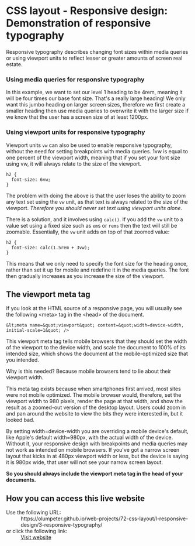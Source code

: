 # CSS layout - Responsive design: Demonstration of responsive typography

Responsive typography describes changing font sizes within media queries or 
using viewport units to reflect lesser or greater amounts of screen real estate.

### Using media queries for responsive typography

In this example, we want to set our level 1 heading to be 4rem, meaning it 
will be four times our base font size. That's a really large heading! We only 
want this jumbo heading on larger screen sizes, therefore we first create a 
smaller heading then use media queries to overwrite it with the larger size 
if we know that the user has a screen size of at least 1200px.

### Using viewport units for responsive typography

Viewport units `vw` can also be used to enable responsive typography, without 
the need for setting breakpoints with media queries. 1vw is equal to one percent 
of the viewport width, meaning that if you set your font size using vw, it will 
always relate to the size of the viewport.

```
h2 {
  font-size: 6vw;
}
```

The problem with doing the above is that the user loses the ability to zoom 
any text set using the `vw` unit, as that text is always related to the size 
of the viewport. 
*Therefore you should never set text using viewport units alone*.

There is a solution, and it involves using `calc()`. If you add the `vw` unit 
to a value set using a fixed size such as `em`s or `rems` then the text will 
still be zoomable. Essentially, the `vw` unit adds on top of that zoomed value:

```
h2 {
  font-size: calc(1.5rem + 3vw);
}
```

This means that we only need to specify the font size for the heading 
once, rather than set it up for mobile and redefine it in the media 
queries. The font then gradually increases as you increase the size of the 
viewport.

## The viewport meta tag

If you look at the HTML source of a responsive page, you will usually see the 
following &lt;meta&gt; tag in the &lt;head&gt; of the document.
```
&lt;meta name=&quot;viewport&quot; content=&quot;width=device-width, initial-scale=1&quot; />
```

This viewport meta tag tells mobile browsers that they should set the width 
of the viewport to the device width, and scale the document to 100% of its 
intended size, which shows the document at the mobile-optimized size that 
you intended.

Why is this needed? Because mobile browsers tend to lie about their viewport width.

This meta tag exists because when smartphones first arrived, most sites were 
not mobile optimized. The mobile browser would, therefore, set the viewport 
width to 980 pixels, render the page at that width, and show the result as a 
zoomed-out version of the desktop layout. Users could zoom in and pan around 
the website to view the bits they were interested in, but it looked bad.

By setting width=device-width you are overriding a mobile device's default, 
like Apple's default width=980px, with the actual width of the device. 
Without it, your responsive design with breakpoints and media queries may 
not work as intended on mobile browsers. If you've got a narrow screen layout 
that kicks in at 480px viewport width or less, but the device is saying it is 
980px wide, that user will not see your narrow screen layout.

**So you should always include the viewport meta tag in the head of your documents.**


## How you can access this live website

<dl>
  Use the following URL:
  <dd>
    https://olumpeter.github.io/web-projects/72-css-layout/l-responsive-design/3-responsive-typography/
  </dd>
  or click the following link:
  <dd>
    <a href="https://olumpeter.github.io/web-projects/72-css-layout/l-responsive-design/3-responsive-typography/">Visit website</a>
  </dd>
</dl>
